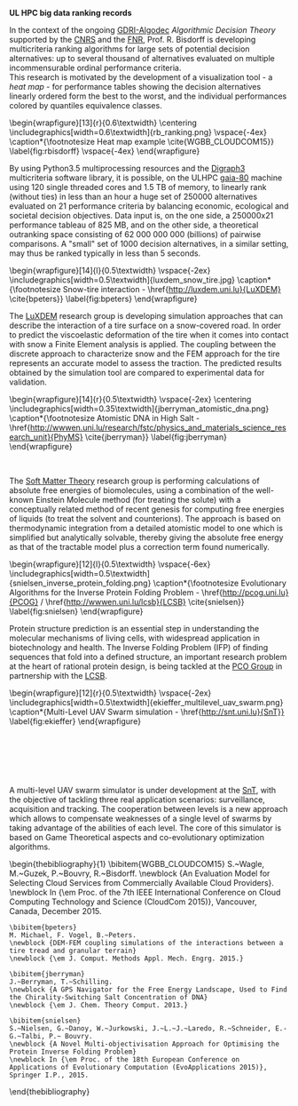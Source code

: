 __UL HPC big data ranking records__  

In the context of the ongoing [GDRI-Algodec](http://www.algodec.org) _Algorithmic Decision Theory_ supported by the [CNRS](http://www.cnrs.fr) and the [FNR](http://www.fnr.lu), Prof. R. Bisdorff is developing multicriteria ranking algorithms for large sets of potential decision alternatives: up to several thousand of alternatives evaluated on multiple incommensurable ordinal performance criteria.  
This research is motivated by the development of a visualization tool - a *heat map* - for performance tables showing the decision alternatives linearly ordered form the best to the worst, and the individual performances colored by quantiles equivalence classes.

\begin{wrapfigure}[13]{r}{0.6\textwidth}
    \centering \includegraphics[width=0.6\textwidth]{rb_ranking.png}
    \vspace{-4ex}
    \caption*{\footnotesize Heat map example \cite{WGBB_CLOUDCOM15}}
    \label{fig:rbisdorff}
    \vspace{-4ex}
\end{wrapfigure}

By using Python3.5 multiprocessing resources and the [Digraph3](http://leopold-loewenheim.uni.lu/docDigraph3/tutorial.html) multicriteria software library, it is possible, on the ULHPC [gaia-80](https://hpc.uni.lu/systems/gaia/#computing-capacity) machine using 120 single threaded cores and 1.5 TB of memory, to linearly rank (without ties) in less than an hour a huge set of 250000 alternatives evaluated on 21 performance criteria by balancing economic, ecological and societal decision objectives. Data input is, on the one side, a 250000x21 performance tableau of 825 MB, and on the other side, a theoretical outranking space consisting of 62 000 000 000 (billions) of pairwise comparisons. A "small" set of 1000 decision alternatives, in a similar setting, may thus be ranked typically in less than 5 seconds.

\begin{wrapfigure}[14]{l}{0.5\textwidth}
  \vspace{-2ex}
  \includegraphics[width=0.5\textwidth]{luxdem_snow_tire.jpg}
  \caption*{\footnotesize Snow-tire interaction - \href{http://luxdem.uni.lu}{LuXDEM} \cite{bpeters}}
  \label{fig:bpeters}
\end{wrapfigure}

The [LuXDEM](http://luxdem.uni.lu) research group is developing simulation approaches that can describe the interaction of a tire surface on a snow-covered road. In order to predict the viscoelastic deformation of the tire when it comes into contact with snow a Finite Element analysis is applied. The coupling between the discrete approach to characterize snow and the FEM approach for the tire represents an accurate model to assess the traction. The predicted results obtained by the simulation tool are compared to experimental data for validation.

\begin{wrapfigure}[14]{r}{0.5\textwidth}
  \vspace{-2ex}
  \centering \includegraphics[width=0.35\textwidth]{jberryman_atomistic_dna.png}
  \caption*{\footnotesize Atomistic DNA in High Salt - \href{http://wwwen.uni.lu/research/fstc/physics_and_materials_science_research_unit}{PhyMS} \cite{jberryman}}
  \label{fig:jberryman}
\end{wrapfigure}

&nbsp;

The [Soft Matter Theory](http://softmattertheory.uni.lu) research group is performing calculations of absolute free energies of biomolecules, using a combination of the well-known Einstein Molecule method (for treating the solute) with a conceptually related method of recent genesis for computing free energies of liquids (to treat the solvent and counterions). The approach is based on thermodynamic integration from a detailed atomistic model to one which is simplified but analytically solvable, thereby giving the absolute free energy as that of the tractable model plus a correction term found numerically.

\begin{wrapfigure}[12]{l}{0.5\textwidth}
  \vspace{-6ex}
  \includegraphics[width=0.5\textwidth]{snielsen_inverse_protein_folding.png}
  \caption*{\footnotesize Evolutionary Algorithms for the Inverse Protein Folding Problem - \href{http://pcog.uni.lu}{PCOG} / \href{http://wwwen.uni.lu/lcsb}{LCSB} \cite{snielsen}}
  \label{fig:snielsen}
\end{wrapfigure}

Protein structure prediction is an essential step in understanding the molecular mechanisms of living cells, with widespread application in biotechnology and health.
The Inverse Folding Problem (IFP) of finding sequences that fold into a defined structure, an important research problem at the heart of rational protein design, is being tackled at the [PCO Group](http://pcog.uni.lu) in partnership with the [LCSB]({http://wwwen.uni.lu/lcsb).

\begin{wrapfigure}[12]{r}{0.5\textwidth}
  \vspace{-2ex}
  \includegraphics[width=0.5\textwidth]{ekieffer_multilevel_uav_swarm.png}
  \caption*{Multi-Level UAV Swarm simulation - \href{http://snt.uni.lu}{SnT}}
  \label{fig:ekieffer}
\end{wrapfigure}

&nbsp;

&nbsp;

&nbsp;

A multi-level UAV swarm simulator is under development at the [SnT](http://snt.uni.lu), with the objective of tackling three real application scenarios: surveillance, acquisition and tracking. The cooperation between levels is a new approach which allows to compensate weaknesses of a single level of swarms by taking advantage of the abilities of each level. The core of this simulator is based on Game Theoretical aspects and co-evolutionary optimization algorithms.


\begin{thebibliography}{1}
    \bibitem{WGBB_CLOUDCOM15}
    S.~Wagle, M.~Guzek, P.~Bouvry, R.~Bisdorff.
    \newblock {An Evaluation Model for Selecting Cloud Services from Commercially Available Cloud Providers}.
    \newblock In {\em Proc. of the 7th IEEE International Conference on Cloud Computing Technology and Science (CloudCom 2015)}, Vancouver, Canada, December 2015.

    \bibitem{bpeters}
    M. Michael, F. Vogel, B.~Peters.
    \newblock {DEM-FEM coupling simulations of the interactions between a tire tread and granular terrain}
    \newblock {\em J. Comput. Methods Appl. Mech. Engrg. 2015.}

    \bibitem{jberryman}
    J.~Berryman, T.~Schilling.
    \newblock {A GPS Navigator for the Free Energy Landscape, Used to Find the Chirality-Switching Salt Concentration of DNA}
    \newblock {\em J. Chem. Theory Comput. 2013.}

    \bibitem{snielsen}
    S.~Nielsen, G.~Danoy, W.~Jurkowski, J.~L.~J.~Laredo, R.~Schneider, E.-G.~Talbi, P.~ Bouvry.
    \newblock {A Novel Multi-objectivisation Approach for Optimising the Protein Inverse Folding Problem}
    \newblock In {\em Proc. of the 18th European Conference on Applications of Evolutionary Computation (EvoApplications 2015)}, Springer I.P., 2015.

\end{thebibliography}
